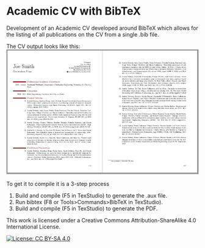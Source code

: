 
# Academic CV with BibTeX
Development of an Academic CV developed around BibTeX which allows for the listing of all publications on the CV from a single .bib file. 

The CV output looks like this:
![Image of NMR](CV_2_pages.jpg)

To get it to compile it is a 3-step process
1. Build and compile (F5 in TexStudio) to generate the .aux file.
1. Run bibtex (F8 or Tools>Commands>BibTeX in TexStudio).
1. Build and compile (F5 in TexStudio) to generate the PDF.

This work is licensed under a Creative Commons Attribution-ShareAlike 4.0 International License.

[![License: CC BY-SA 4.0](https://img.shields.io/badge/License-CC_BY--SA_4.0-lightgrey.svg)](https://creativecommons.org/licenses/by-sa/4.0/)
